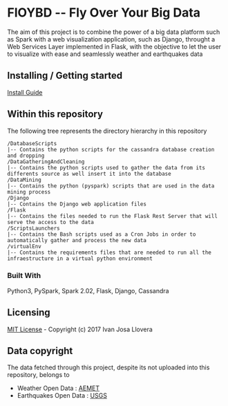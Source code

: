 # FlOYBD -- Fly Over Your Big Data
The aim of this project is to combine the power of a big data platform such as Spark with a web visualization application, such as Django, throught a Web Services Layer implemented in Flask, with the objective to let the user to visualize with ease and seamlessly weather and earthquakes data
## Installing / Getting started
[Install Guide](../master/docs/INSTALL.md)
## Within this repository

The following tree represents the directory hierarchy in this repository


```
/DatabaseScripts
|-- Contains the python scripts for the cassandra database creation and dropping
/DataGatheringAndCleaning
|-- Contains the python scripts used to gather the data from its differents source as well insert it into the database
/DataMining
|-- Contains the python (pyspark) scripts that are used in the data mining process
/Django
|-- Contains the Django web application files
/Flask
|-- Contains the files needed to run the Flask Rest Server that will serve the access to the data
/ScriptsLaunchers
|-- Contains the Bash scripts used as a Cron Jobs in order to automatically gather and process the new data
/virtualEnv
|-- Contains the requirements files that are needed to run all the infraestructure in a virtual python environment

```
### Built With
Python3, PySpark, Spark 2.02, Flask, Django, Cassandra
## Licensing
[MIT License](../master/LICENSE) - Copyright (c) 2017 Ivan Josa Llovera

## Data copyright
The data fetched through this project, despite its not uploaded into this repository, belongs to
* Weather Open Data : [AEMET](http://www.aemet.es/es/portada) 
* Earthquakes Open Data : [USGS](https://earthquake.usgs.gov/)
